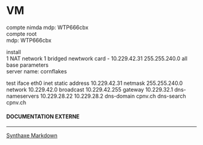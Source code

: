 # VM



compte nimda
mdp: WTP666cbx  
compte root  
mdp: WTP666cbx  

install  
1 NAT network
1 bridged newtwork card - 10.229.42.31 255.255.240.0
all base parameters  
server name: cornflakes


test
iface eth0 inet static
    address 10.229.42.31
    netmask 255.255.240.0
    network 10.229.42.0
    broadcast 10.229.42.255
    gateway 10.229.32.1
    dns-nameservers 10.229.28.22 10.229.28.2
    dns-domain cpnv.ch
    dns-search cpnv.ch

#### DOCUMENTATION EXTERNE

---
[Synthaxe Markdown](https://markdown-it.github.io/)
